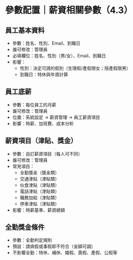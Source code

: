 # 參數配置｜薪資相關參數（4.3）

## 員工基本資料
- 參數：姓名、性別、Email、到職日
- 誰可修改：管理員
- 必填欄位：姓名、性別（男/女）、Email、到職日
- 影響：
  - 性別：決定可請的假別（生理假/產假限女；陪產假限男）
  - 到職日：特休與年資計算

## 員工底薪
- 參數：每位員工的月薪
- 誰可修改：管理員
- 位置：系統設定 → 薪資管理 → 員工薪資項目
- 影響：時薪、加班費、成本分析

## 薪資項目（津貼、獎金）
- 參數：自訂薪資項目（每人可不同）
- 誰可修改：管理員
- 常見項目：
  - 全勤獎金（獎金類）
  - 交通津貼（津貼類）
  - 伙食津貼（津貼類）
  - 電話津貼（津貼類）
  - 職務加給（津貼類）
  - 停車津貼（津貼類）
- 影響：時薪基準、薪資總額

## 全勤獎金條件
- 參數：全勤判定規則
- 預設：請病假或事假即不符合（金額可調）
- 不影響全勤：特休、補休、婚假、喪假、產假、公假等
